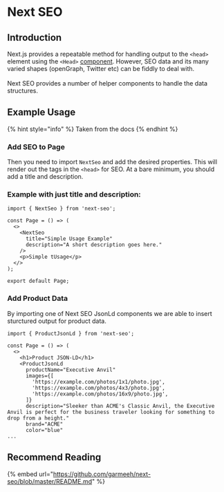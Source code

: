 # Next SEO

## Introduction

Next.js provides a repeatable method for handling output to the `<head>` element using the `<Head>` [component](https://nextjs.org/docs/api-reference/next/head). However, SEO data and its many varied shapes (openGraph, Twitter etc) can be fiddly to deal with.\
\
Next SEO provides a number of helper components to handle the data structures.

## Example Usage

{% hint style="info" %}
Taken from the docs
{% endhint %}

### Add SEO to Page

Then you need to import `NextSeo` and add the desired properties. This will render out the tags in the `<head>` for SEO. At a bare minimum, you should add a title and description.

### **Example with just title and description:**

```tsx
import { NextSeo } from 'next-seo';

const Page = () => (
  <>
    <NextSeo
      title="Simple Usage Example"
      description="A short description goes here."
    />
    <p>Simple tUsage</p>
  </>
);

export default Page;
```

### Add Product Data

By importing one of Next SEO JsonLd components we are able to insert sturctured output for product data.

```tsx
import { ProductJsonLd } from 'next-seo';

const Page = () => (
  <>
    <h1>Product JSON-LD</h1>
    <ProductJsonLd
      productName="Executive Anvil"
      images={[
        'https://example.com/photos/1x1/photo.jpg',
        'https://example.com/photos/4x3/photo.jpg',
        'https://example.com/photos/16x9/photo.jpg',
      ]}
      description="Sleeker than ACME's Classic Anvil, the Executive Anvil is perfect for the business traveler looking for something to drop from a height."
      brand="ACME"
      color="blue"
...
```

## Recommend Reading

{% embed url="https://github.com/garmeeh/next-seo/blob/master/README.md" %}
